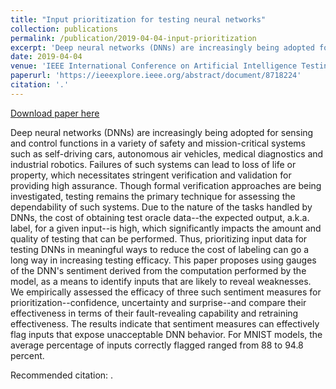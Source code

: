 ```yaml
---
title: "Input prioritization for testing neural networks"
collection: publications
permalink: /publication/2019-04-04-input-prioritization
excerpt: 'Deep neural networks (DNNs) are increasingly being adopted for sensing and control functions in a variety of safety and mission-critical systems such as self-driving cars, autonomous air vehicles, medical diagnostics and industrial robotics. Failures of such systems can lead to loss of life or property, which necessitates stringent verification and validation for providing high assurance. Though formal verification approaches are being investigated, testing remains the primary technique for assessing the dependability of such systems. Due to the nature of the tasks handled by DNNs, the cost of obtaining test oracle data--the expected output, a.k.a. label, for a given input--is high, which significantly impacts the amount and quality of testing that can be performed. Thus, prioritizing input data for testing DNNs in meaningful ways to reduce the cost of labeling can go a long way in increasing testing efficacy. This paper proposes using gauges of the DNN&apos;s sentiment derived from the computation performed by the model, as a means to identify inputs that are likely to reveal weaknesses. We empirically assessed the efficacy of three such sentiment measures for prioritization--confidence, uncertainty and surprise--and compare their effectiveness in terms of their fault-revealing capability and retraining effectiveness. The results indicate that sentiment measures can effectively flag inputs that expose unacceptable DNN behavior. For MNIST models, the average percentage of inputs correctly flagged ranged from 88 to 94.8 percent.'
date: 2019-04-04
venue: 'IEEE International Conference on Artificial Intelligence Testing (AITest) '
paperurl: 'https://ieeexplore.ieee.org/abstract/document/8718224'
citation: '.'
---
```


<a href='https://ieeexplore.ieee.org/abstract/document/8718224'>Download paper here</a>

Deep neural networks (DNNs) are increasingly being adopted for sensing and control functions in a variety of safety and mission-critical systems such as self-driving cars, autonomous air vehicles, medical diagnostics and industrial robotics. Failures of such systems can lead to loss of life or property, which necessitates stringent verification and validation for providing high assurance. Though formal verification approaches are being investigated, testing remains the primary technique for assessing the dependability of such systems. Due to the nature of the tasks handled by DNNs, the cost of obtaining test oracle data--the expected output, a.k.a. label, for a given input--is high, which significantly impacts the amount and quality of testing that can be performed. Thus, prioritizing input data for testing DNNs in meaningful ways to reduce the cost of labeling can go a long way in increasing testing efficacy. This paper proposes using gauges of the DNN&apos;s sentiment derived from the computation performed by the model, as a means to identify inputs that are likely to reveal weaknesses. We empirically assessed the efficacy of three such sentiment measures for prioritization--confidence, uncertainty and surprise--and compare their effectiveness in terms of their fault-revealing capability and retraining effectiveness. The results indicate that sentiment measures can effectively flag inputs that expose unacceptable DNN behavior. For MNIST models, the average percentage of inputs correctly flagged ranged from 88 to 94.8 percent.

Recommended citation: .